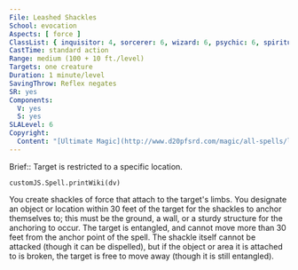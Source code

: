 ```yaml
---
File: Leashed Shackles
School: evocation
Aspects: [ force ]
ClassList: { inquisitor: 4, sorcerer: 6, wizard: 6, psychic: 6, spiritualist: 6 }
CastTime: standard action
Range: medium (100 + 10 ft./level)
Targets: one creature
Duration: 1 minute/level
SavingThrow: Reflex negates
SR: yes
Components:
  V: yes
  S: yes
SLALevel: 6
Copyright:
  Content: "[Ultimate Magic](http://www.d20pfsrd.com/magic/all-spells/l/leashed-shackles)"
---
```

Brief:: Target is restricted to a specific location.

```dataviewjs
customJS.Spell.printWiki(dv)
```

You create shackles of force that attach to the target's limbs. You designate an object or location within 30 feet of the target for the shackles to anchor themselves to; this must be the ground, a wall, or a sturdy structure for the anchoring to occur. The target is entangled, and cannot move more than 30 feet from the anchor point of the spell. The shackle itself cannot be attacked (though it can be dispelled), but if the object or area it is attached to is broken, the target is free to move away (though it is still entangled).
